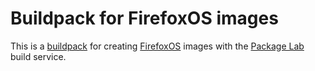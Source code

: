 # Buildpack for FirefoxOS images

This is a [buildpack][buildpack] for creating [FirefoxOS][firefoxos]
images with the [Package Lab][packagelab] build service.

[buildpack]: https://packagelab.com/docs/buildpacks
[packagelab]: https://packagelab.com/
[firefoxos]: https://developer.mozilla.org/en-US/Firefox_OS
